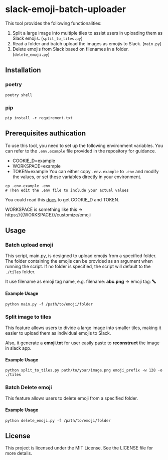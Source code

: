 # slack-emoji-batch-uploader
This tool provides the following functionalities:

1. Split a large image into multiple tiles to assist users in uploading them as Slack emojis. (`split_to_tiles.py`)
2. Read a folder and batch upload the images as emojis to Slack. (`main.py`)
3. Delete emojis from Slack based on filenames in a folder. (`delete_emoji.py`)

## Installation
### poetry
```
poetry shell
```
### pip
```
pip install -r requirement.txt
```

## Prerequisites authication
To use this tool, you need to set up the following environment variables. You can refer to the `.env.example` file provided in the repository for guidance.

- COOKIE_D=example
- WORKSPACE=example
- TOKEN=example
You can either copy `.env.example` to `.env` and modify the values, or set these variables directly in your environment.

```
cp .env.example .env
# Then edit the .env file to include your actual values
```

You could read this [docs](docs/README.md) to get COOKIE_D and TOKEN.


WORKSPACE is something like this -> https://{{WORKSPACE}}/customize/emoji


## Usage

### Batch upload emoji
This script, main.py, is designed to upload emojis from a specified folder. The folder containing the emojis can be provided as an argument when running the script. If no folder is specified, the script will default to the `./tiles` folder.

It use filename as emoji tag name, e.g. filename: **abc.png** -> emoji tag: **:abc:**
#### Example Usage
```
python main.py -f /path/to/emoji/folder
```

### Split image to tiles
This feature allows users to divide a large image into smaller tiles, making it easier to upload them as individual emojis to Slack.

Also, it generate a **emoji.txt** for user easily paste to **reconstruct** the image in slack app.

#### Example Usage
```
python split_to_tiles.py path/to/your/image.png emoji_prefix -w 128 -o ./tiles
```

### Batch Delete  emoji
This feature allows users to delete emoji from a specified folder.

#### Example Usage
```
python delete_emoji.py -f /path/to/emoji/folder
```


## License
This project is licensed under the MIT License. See the LICENSE file for more details.